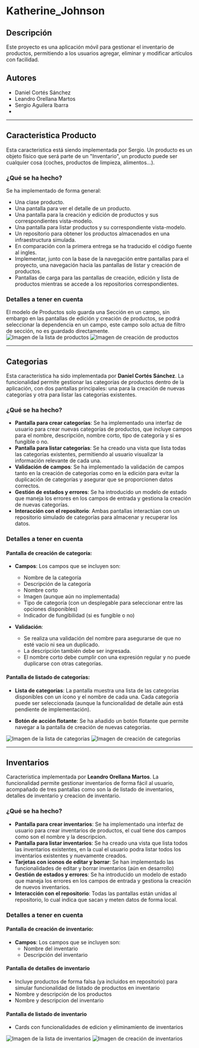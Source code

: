 # Katherine_Johnson

## Descripción
Este proyecto es una aplicación móvil para gestionar el inventario de productos, permitiendo a los usuarios agregar, eliminar y modificar artículos con facilidad.

## Autores

- Daniel Cortés Sánchez
- Leandro Orellana Martos
- Sergio Aguilera Ibarra
- 

----------------
## Caracteristica Producto
Esta caracteristica está siendo implementada por Sergio.
Un producto es un objeto físico que será parte de un "Inventario",
un producto puede ser cualquier cosa (coches, productos de limpieza,
alimentos...).

### ¿Qué se ha hecho?
Se ha implementado de forma general:
- Una clase producto.
- Una pantalla para ver el detalle de un producto.
- Una pantalla para la creación y edición de productos y sus correspondientes vista-modelo.
- Una pantalla para listar productos y su correspondiente vista-modelo.
- Un repositorio para obtener los productos almacenados en una infraestructura simulada.
- En comparación con la primera entrega se ha traducido el código fuente al ingles.
- Implementar, junto con la base de la navegación entre pantallas para el proyecto, una navegación
  hacia las pantallas de listar y creación de productos.
- Pantallas de carga para las pantallas de creación, edición y lista de productos mientras se accede a
  los repositorios correspondientes.

### Detalles a tener en cuenta
El modelo de Productos solo guarda una Sección en un campo, sin embargo en las pantallas de edición y creación de productos,
se podrá seleccionar la dependencia en un campo, este campo solo actua de filtro de sección, no es guardado directamente.
![Imagen de la lista de productos](READMEresources/ProductListScreen.png)
![Imagen de creación de productos](READMEresources/ProductCreationScreen.png) 



----------------
## Categorias
Esta característica ha sido implementada por **Daniel Cortés Sánchez**. La funcionalidad permite gestionar las categorías de productos dentro de la aplicación, con dos pantallas principales: una para la creación de nuevas categorías y otra para listar las categorías existentes.

### ¿Qué se ha hecho?
- **Pantalla para crear categorías**: Se ha implementado una interfaz de usuario para crear nuevas categorías de productos, que incluye campos para el nombre, descripción, nombre corto, tipo de categoría y si es fungible o no.
- **Pantalla para listar categorías**: Se ha creado una vista que lista todas las categorías existentes, permitiendo al usuario visualizar la información relevante de cada una.
- **Validación de campos**: Se ha implementado la validación de campos tanto en la creación de categorías como en la edición para evitar la duplicación de categorías y asegurar que se proporcionen datos correctos.
- **Gestión de estados y errores**: Se ha introducido un modelo de estado que maneja los errores en los campos de entrada y gestiona la creación de nuevas categorías.
- **Interacción con el repositorio**: Ambas pantallas interactúan con un repositorio simulado de categorías para almacenar y recuperar los datos.

### Detalles a tener en cuenta

#### Pantalla de creación de categoría:
- **Campos**: Los campos que se incluyen son:
    - Nombre de la categoría
    - Descripción de la categoría
    - Nombre corto
    - Imagen (aunque aún no implementada)
    - Tipo de categoría (con un desplegable para seleccionar entre las opciones disponibles)
    - Indicador de fungibilidad (si es fungible o no)

- **Validación**:
    - Se realiza una validación del nombre para asegurarse de que no esté vacío ni sea un duplicado.
    - La descripción también debe ser ingresada.
    - El nombre corto debe cumplir con una expresión regular y no puede duplicarse con otras categorías.

#### Pantalla de listado de categorías:
- **Lista de categorías**: La pantalla muestra una lista de las categorías disponibles con un ícono y el nombre de cada una. Cada categoría puede ser seleccionada (aunque la funcionalidad de detalle aún está pendiente de implementación).

- **Botón de acción flotante**: Se ha añadido un botón flotante que permite navegar a la pantalla de creación de nuevas categorías.

![Imagen de la lista de categorias](READMEresources/CategoryListScreen.png)
![Imagen de creación de categorias](READMEresources/CategoryCreationScreen.png) 

----------------
## Inventarios
Caracteristica implementada por **Leandro Orellana Martos**. La funcionalidad permite gestionar inventarios de forma fácil al usuario, acompañado de tres pantallas como son la de listado de inventarios, detalles de inventario y creacion de inventario.

### ¿Qué se ha hecho?
- **Pantalla para crear inventarios**: Se ha implementado una interfaz de usuario para crear inventarios de productos, el cual tiene dos campos como son el nombre y la descripcion.
- **Pantalla para listar inventarios**: Se ha creado una vista que lista todos las inventarios existentes, en la cual el usuario podra listar todos los inventarios existentes y nuevamente creados.
- **Tarjetas con iconos de editar y borrar**: Se han implementado las funcionalidades de editar y borrar inventarios (aún en desarrollo)
- **Gestión de estados y errores**: Se ha introducido un modelo de estado que maneja los errores en los campos de entrada y gestiona la creación de nuevos inventarios.
- **Interacción con el repositorio**: Todas las pantallas están unidas al repositorio, lo cual indica que sacan y meten datos de forma local.

### Detalles a tener en cuenta

#### Pantalla de creación de inventario:
- **Campos**: Los campos que se incluyen son:
    - Nombre del inventario
    - Descripción del inventario
#### Pantalla de detalles de inventario
- Incluye productos de forma falsa (ya incluidos en repositorio) para simular funcionalidad de listado de productos en inventario
- Nombre y descripción de los productos
- Nombre y descripcion del inventario
#### Pantalla de listado de inventario
- Cards con funcionalidades de edicion y eliminamiento de inventarios

![Imagen de la lista de inventarios](READMEresources/InventoryListScreen.png)
![Imagen de creación de inventarios](READMEresources/InventoryCreationScreen.png) 
